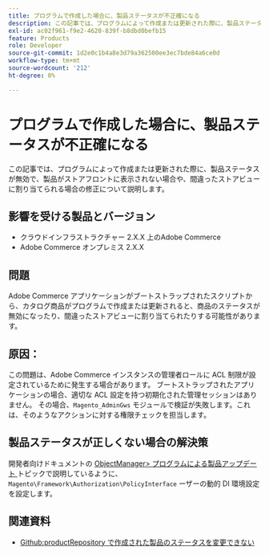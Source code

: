 ```yaml
---
title: プログラムで作成した場合に、製品ステータスが不正確になる
description: この記事では、プログラムによって作成または更新された際に、製品ステータスが無効で、製品がストアフロントに表示されない場合や、間違ったストアビューに割り当てられる場合の修正について説明します。
exl-id: ac02f961-f9e2-4620-839f-b8dbd0befb15
feature: Products
role: Developer
source-git-commit: 1d2e0c1b4a8e3d79a362500ee3ec7bde84a6ce0d
workflow-type: tm+mt
source-wordcount: '212'
ht-degree: 0%

---
```


# プログラムで作成した場合に、製品ステータスが不正確になる

この記事では、プログラムによって作成または更新された際に、製品ステータスが無効で、製品がストアフロントに表示されない場合や、間違ったストアビューに割り当てられる場合の修正について説明します。

## 影響を受ける製品とバージョン

* クラウドインフラストラクチャー 2.X.X 上のAdobe Commerce
* Adobe Commerce オンプレミス 2.X.X

## 問題

Adobe Commerce アプリケーションがブートストラップされたスクリプトから、カタログ商品がプログラムで作成または更新されると、商品のステータスが無効になったり、間違ったストアビューに割り当てられたりする可能性があります。

## 原因：

この問題は、Adobe Commerce インスタンスの管理者ロールに ACL 制限が設定されているために発生する場合があります。 ブートストラップされたアプリケーションの場合、適切な ACL 設定を持つ初期化された管理セッションはありません。 その場合、`Magento_AdminGws` モジュールで検証が失敗します。これは、そのようなアクションに対する権限チェックを担当します。

## 製品ステータスが正しくない場合の解決策

開発者向けドキュメントの [ObjectManager> プログラムによる製品アップデート ](https://devdocs.magento.com/guides/v2.3/extension-dev-guide/object-manager.html#programmatic-product-updates) トピックで説明しているように、`Magento\Framework\Authorization\PolicyInterface` ーザーの動的 DI 環境設定を設定します。

## 関連資料

* [Github:productRepository で作成された製品のステータスを変更できない ](https://github.com/magento/magento2/issues/5664)
